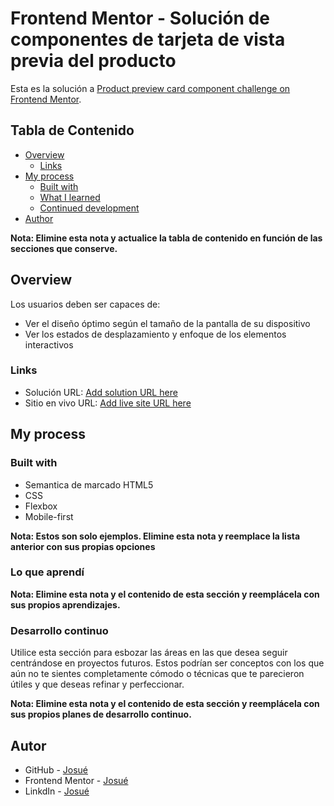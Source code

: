# Frontend Mentor - Solución de componentes de tarjeta de vista previa del producto

Esta es la solución a [Product preview card component challenge on Frontend Mentor](https://www.frontendmentor.io/challenges/product-preview-card-component-GO7UmttRfa). 

## Tabla de Contenido

- [Overview](#overview)
  - [Links](#links)
- [My process](#my-process)
  - [Built with](#built-with)
  - [What I learned](#what-i-learned)
  - [Continued development](#continued-development)
- [Author](#author)

**Nota: Elimine esta nota y actualice la tabla de contenido en función de las secciones que conserve.**

## Overview

Los usuarios deben ser capaces de:

- Ver el diseño óptimo según el tamaño de la pantalla de su dispositivo
- Ver los estados de desplazamiento y enfoque de los elementos interactivos

### Links

- Solución URL: [Add solution URL here](https://your-solution-url.com)
- Sitio en vivo URL: [Add live site URL here](https://your-live-site-url.com)

## My process

### Built with

- Semantica de marcado HTML5
- CSS
- Flexbox
- Mobile-first

**Nota: Estos son solo ejemplos. Elimine esta nota y reemplace la lista anterior con sus propias opciones**

### Lo que aprendí

**Nota: Elimine esta nota y el contenido de esta sección y reemplácela con sus propios aprendizajes.**

### Desarrollo continuo

Utilice esta sección para esbozar las áreas en las que desea seguir centrándose en proyectos futuros. Estos podrían ser conceptos con los que aún no te sientes completamente cómodo o técnicas que te parecieron útiles y que deseas refinar y perfeccionar.

**Nota: Elimine esta nota y el contenido de esta sección y reemplácela con sus propios planes de desarrollo continuo.**

## Autor

- GitHub - [Josué](https://www.your-site.com)
- Frontend Mentor - [Josué](https://www.frontendmentor.io/profile/yourusername)
- LinkdIn - [Josué](https://www.twitter.com/yourusername)
